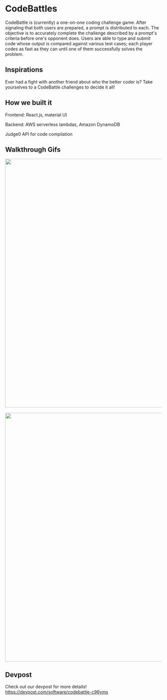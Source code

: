 # CodeBattles #
CodeBattle is (currently) a one-on-one coding challenge game. After signaling that both users are prepared, a prompt is distributed to each. The objective is to accurately complete the challenge described by a prompt's criteria before one's opponent does. Users are able to type and submit code whose output is compared against various test cases; each player codes as fast as they can until one of them successfully solves the problem.   

## Inspirations ##
Ever had a fight with another friend about who the better coder is? Take yourselves to a CodeBattle challenges to decide it all!

## How we built it ##
Frontend: React.js, material UI

Backend: AWS serverless lambdas, Amazon DynamoDB

Judge0 API for code compilation

## Walkthrough Gifs ##
<img src = 'http://g.recordit.co/rMCdYGTBnx.gif' width = 800><br><br>
<img src = 'http://g.recordit.co/nft3i6JnE9.gif' width = 800><br>

## Devpost ##
Check out our devpost for more details!
https://devpost.com/software/codebattle-c96yms
